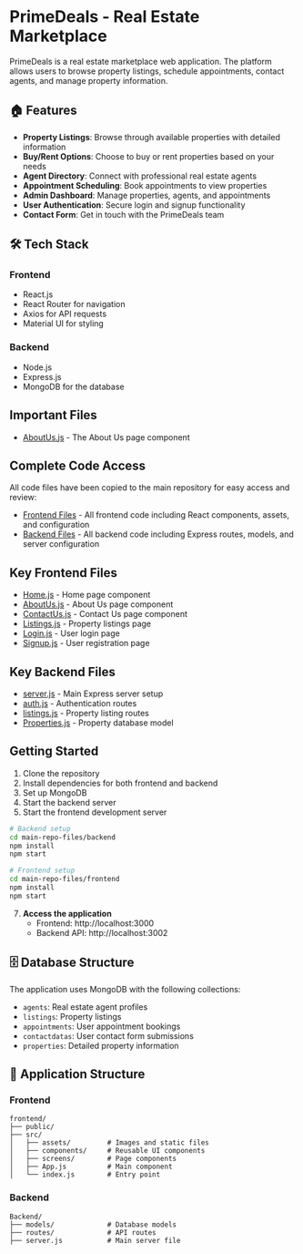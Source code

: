 # PrimeDeals - Real Estate Marketplace

PrimeDeals is a real estate marketplace web application. The platform allows users to browse property listings, schedule appointments, contact agents, and manage property information.

## 🏠 Features

- **Property Listings**: Browse through available properties with detailed information
- **Buy/Rent Options**: Choose to buy or rent properties based on your needs
- **Agent Directory**: Connect with professional real estate agents
- **Appointment Scheduling**: Book appointments to view properties
- **Admin Dashboard**: Manage properties, agents, and appointments
- **User Authentication**: Secure login and signup functionality
- **Contact Form**: Get in touch with the PrimeDeals team

## 🛠️ Tech Stack

### Frontend
- React.js
- React Router for navigation
- Axios for API requests
- Material UI for styling

### Backend
- Node.js
- Express.js
- MongoDB for the database

## Important Files

- [AboutUs.js](src/screens/AboutUs.js) - The About Us page component

## Complete Code Access

All code files have been copied to the main repository for easy access and review:

- [Frontend Files](main-repo-files/frontend/) - All frontend code including React components, assets, and configuration
- [Backend Files](main-repo-files/backend/) - All backend code including Express routes, models, and server configuration

## Key Frontend Files

- [Home.js](main-repo-files/frontend/src/screens/Home.js) - Home page component
- [AboutUs.js](main-repo-files/frontend/src/screens/AboutUs.js) - About Us page component
- [ContactUs.js](main-repo-files/frontend/src/screens/ContactUs.js) - Contact Us page component
- [Listings.js](main-repo-files/frontend/src/screens/Listings.js) - Property listings page
- [Login.js](main-repo-files/frontend/src/screens/Login.js) - User login page
- [Signup.js](main-repo-files/frontend/src/screens/Signup.js) - User registration page

## Key Backend Files

- [server.js](main-repo-files/backend/server.js) - Main Express server setup
- [auth.js](main-repo-files/backend/routes/auth.js) - Authentication routes
- [listings.js](main-repo-files/backend/routes/listings.js) - Property listing routes
- [Properties.js](main-repo-files/backend/models/Properties.js) - Property database model

## Getting Started

1. Clone the repository
2. Install dependencies for both frontend and backend
3. Set up MongoDB
4. Start the backend server
5. Start the frontend development server

```bash
# Backend setup
cd main-repo-files/backend
npm install
npm start

# Frontend setup
cd main-repo-files/frontend
npm install
npm start
```

7. **Access the application**
   - Frontend: http://localhost:3000
   - Backend API: http://localhost:3002

## 🗄️ Database Structure

The application uses MongoDB with the following collections:
- `agents`: Real estate agent profiles
- `listings`: Property listings
- `appointments`: User appointment bookings
- `contactdatas`: User contact form submissions
- `properties`: Detailed property information

## 📱 Application Structure

### Frontend
```
frontend/
├── public/
├── src/
│   ├── assets/         # Images and static files
│   ├── components/     # Reusable UI components
│   ├── screens/        # Page components
│   ├── App.js          # Main component
│   └── index.js        # Entry point
```

### Backend
```
Backend/
├── models/             # Database models
├── routes/             # API routes
├── server.js           # Main server file
``` 